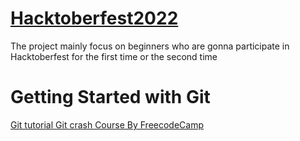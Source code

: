 # [Hacktoberfest2022](https://hacktoberfest.com/)

The project mainly focus on beginners who are gonna participate in Hacktoberfest for the first time or the second time

# Getting Started with Git 

[Git tutorial ](https://www.youtube.com/watch?v=8JJ101D3knE)
[Git crash Course By FreecodeCamp](https://www.youtube.com/watch?v=RGOj5yH7evk&t=78s)
